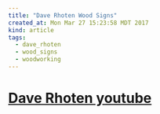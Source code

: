 ```yaml
---
title: "Dave Rhoten Wood Signs"
created_at: Mon Mar 27 15:23:58 MDT 2017
kind: article
tags:
  - dave_rhoten
  - wood_signs
  - woodworking
---
```


<h1>
  <a href="https://www.youtube.com/user/oldave100/featured" target="_blank">Dave Rhoten youtube</a>
</h1>

<!--
html boilerplate
<a href="" target="_blank"></a>
<img src="" width="400px">
<ul>
  <li></li>
</ul>
<pre>
</pre>
<pre><code>
</code></pre>
-->
